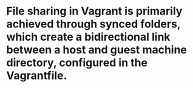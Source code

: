 # File sharing in Vagrant is primarily achieved through synced folders, which create a bidirectional link between a host and guest machine directory, configured in the Vagrantfile. #
